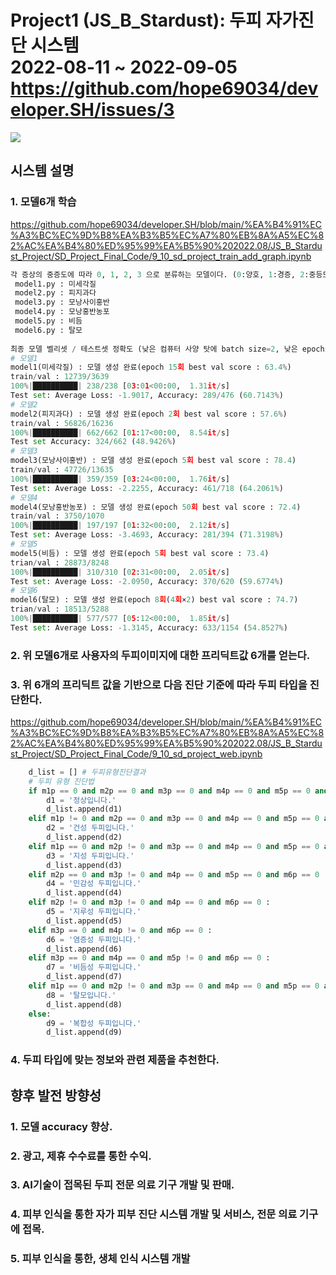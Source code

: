 # Project1 (JS_B_Stardust): 두피 자가진단 시스템 <br> 2022-08-11 ~ 2022-09-05 https://github.com/hope69034/developer.SH/issues/3
<img src="https://user-images.githubusercontent.com/108075604/188791960-6ca55e8f-757e-4b4e-ae9a-65ace5d6c754.gif"> 

## 시스템 설명

### 1. 모델6개 학습
https://github.com/hope69034/developer.SH/blob/main/%EA%B4%91%EC%A3%BC%EC%9D%B8%EA%B3%B5%EC%A7%80%EB%8A%A5%EC%82%AC%EA%B4%80%ED%95%99%EA%B5%90%202022.08/JS_B_Stardust_Project/SD_Project_Final_Code/9_10_sd_project_train_add_graph.ipynb
```python
각 증상의 중증도에 따라 0, 1, 2, 3 으로 분류하는 모델이다. (0:양호, 1:경증, 2:중등도, 3:중증) 
 model1.py : 미세각질       
 model2.py : 피지과다     
 model3.py : 모낭사이홍반   
 model4.py : 모낭홍반농포   
 model5.py : 비듬         
 model6.py : 탈모
 
최종 모델 벨리셋 / 테스트셋 정확도 (낮은 컴퓨터 사양 탓에 batch size=2, 낮은 epochs 로 학습)
# 모델1
model1(미세각질) : 모델 생성 완료(epoch 15회 best val score : 63.4%)
train/val : 12739/3639
100%|██████████| 238/238 [03:01<00:00,  1.31it/s]
Test set: Average Loss: -1.9017, Accuracy: 289/476 (60.7143%)
# 모델2
model2(피지과다) : 모델 생성 완료(epoch 2회 best val score : 57.6%)
train/val : 56826/16236
100%|██████████| 662/662 [01:17<00:00,  8.54it/s]
Test set Accuracy: 324/662 (48.9426%)
# 모델3
model3(모낭사이홍반) : 모델 생성 완료(epoch 5회 best val score : 78.4)
train/val : 47726/13635
100%|██████████| 359/359 [03:24<00:00,  1.76it/s]
Test set: Average Loss: -2.2255, Accuracy: 461/718 (64.2061%)
# 모델4
model4(모낭홍반농포) : 모델 생성 완료(epoch 50회 best val score : 72.4)
train/val : 3750/1070
100%|██████████| 197/197 [01:32<00:00,  2.12it/s]
Test set: Average Loss: -3.4693, Accuracy: 281/394 (71.3198%)
# 모델5
model5(비듬) : 모델 생성 완료(epoch 5회 best val score : 73.4)
trian/val : 28873/8248
100%|██████████| 310/310 [02:31<00:00,  2.05it/s]
Test set: Average Loss: -2.0950, Accuracy: 370/620 (59.6774%)
# 모델6
model6(탈모) : 모델 생성 완료(epoch 8회(4회×2) best val score : 74.7)
trian/val : 18513/5288
100%|██████████| 577/577 [05:12<00:00,  1.85it/s]
Test set: Average Loss: -1.3145, Accuracy: 633/1154 (54.8527%)
```
### 2. 위 모델6개로 사용자의 두피이미지에 대한 프리딕트값 6개를 얻는다.

### 3. 위 6개의 프리딕트 값을 기반으로 다음 진단 기준에 따라 두피 타입을 진단한다.
https://github.com/hope69034/developer.SH/blob/main/%EA%B4%91%EC%A3%BC%EC%9D%B8%EA%B3%B5%EC%A7%80%EB%8A%A5%EC%82%AC%EA%B4%80%ED%95%99%EA%B5%90%202022.08/JS_B_Stardust_Project/SD_Project_Final_Code/9_10_sd_project_web.ipynb

```python
    d_list = [] # 두피유형진단결과
    # 두피 유형 진단법
    if m1p == 0 and m2p == 0 and m3p == 0 and m4p == 0 and m5p == 0 and m6p == 0 :
        d1 = '정상입니다.'
        d_list.append(d1)
    elif m1p != 0 and m2p == 0 and m3p == 0 and m4p == 0 and m5p == 0 and m6p == 0 :
        d2 = '건성 두피입니다.'
        d_list.append(d2)
    elif m1p == 0 and m2p != 0 and m3p == 0 and m4p == 0 and m5p == 0 and m6p == 0 :
        d3 = '지성 두피입니다.'
        d_list.append(d3)
    elif m2p == 0 and m3p != 0 and m4p == 0 and m5p == 0 and m6p == 0 :
        d4 = '민감성 두피입니다.'
        d_list.append(d4)
    elif m2p != 0 and m3p != 0 and m4p == 0 and m6p == 0 :
        d5 = '지루성 두피입니다.'
        d_list.append(d5)
    elif m3p == 0 and m4p != 0 and m6p == 0 :
        d6 = '염증성 두피입니다.'
        d_list.append(d6)
    elif m3p == 0 and m4p == 0 and m5p != 0 and m6p == 0 :
        d7 = '비듬성 두피입니다.'
        d_list.append(d7)
    elif m1p == 0 and m2p != 0 and m3p == 0 and m4p == 0 and m5p == 0 and m6p != 0 :
        d8 = '탈모입니다.'
        d_list.append(d8)
    else:
        d9 = '복합성 두피입니다.'
        d_list.append(d9) 
``` 
        
### 4. 두피 타입에 맞는 정보와 관련 제품을 추천한다.

## 향후 발전 방향성

### 1. 모델 accuracy 향상.
### 2. 광고, 제휴 수수료를 통한 수익.
### 3. AI기술이 접목된 두피 전문 의료 기구 개발 및 판매.
### 4. 피부 인식을 통한 자가 피부 진단 시스템 개발 및 서비스, 전문 의료 기구에 접목.
### 5. 피부 인식을 통한, 생체 인식 시스템 개발 
